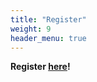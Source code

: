 ```yaml
---
title: "Register"
weight: 9
header_menu: true
---
```


**Register [here](https://www.yepdesk.com/tiq-2020)!**